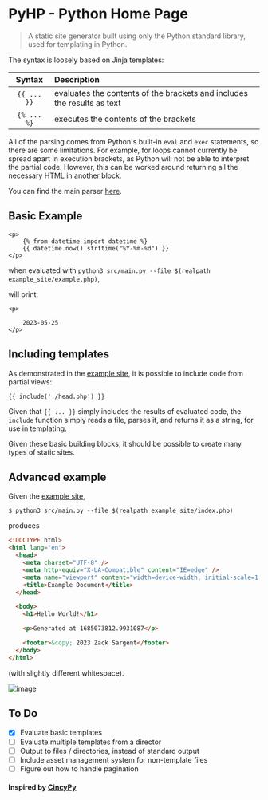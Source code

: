 # PyHP - Python Home Page

> A static site generator built using only the Python standard library, used for templating in Python.

The syntax is loosely based on Jinja templates:

|   Syntax    | Description                                                             |
| :---------: | :---------------------------------------------------------------------- |
| `{{ ... }}` | evaluates the contents of the brackets and includes the results as text |
| `{% ... %}` | executes the contents of the brackets                                   |

All of the parsing comes from Python's built-in `eval` and `exec` statements, so there are some limitations.
For example, for loops cannot currently be spread apart in execution brackets, as Python will not be able to interpret the partial code. However, this can be worked around returning all the necessary HTML in another block.

You can find the main parser [here](https://github.com/zsarge/PyHP/blob/main/src/main.py#L11-L31).

## Basic Example

```
<p>
    {% from datetime import datetime %}
    {{ datetime.now().strftime("%Y-%m-%d") }}
</p>
```

when evaluated with `python3 src/main.py --file $(realpath example_site/example.php)`,

will print:

```
<p>

    2023-05-25
</p>
```

## Including templates

As demonstrated in the [example site](./example_site/), it is possible to include code from partial views:

```
{{ include('./head.php') }}
```

Given that `{{ ... }}` simply includes the results of evaluated code, the `include` function simply reads a file, parses it, and returns it as a string, for use in templating.

Given these basic building blocks, it should be possible to create many types of static sites.

## Advanced example

Given the [example site](./example_site/),

```console
$ python3 src/main.py --file $(realpath example_site/index.php)
```

produces

```html
<!DOCTYPE html>
<html lang="en">
  <head>
    <meta charset="UTF-8" />
    <meta http-equiv="X-UA-Compatible" content="IE=edge" />
    <meta name="viewport" content="width=device-width, initial-scale=1.0" />
    <title>Example Document</title>
  </head>

  <body>
    <h1>Hello World!</h1>

    <p>Generated at 1685073812.9931087</p>

    <footer>&copy; 2023 Zack Sargent</footer>
  </body>
</html>
```

(with slightly different whitespace).

![image](https://github.com/zsarge/PyHP/assets/46602241/9282b725-8109-4315-86d0-25e9532d6a43)

## To Do

- [x] Evaluate basic templates
- [ ] Evaluate multiple templates from a director
- [ ] Output to files / directories, instead of standard output
- [ ] Include asset management system for non-template files
- [ ] Figure out how to handle pagination

#### Inspired by [CincyPy](https://cincypy.com/)
